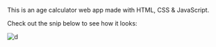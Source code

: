 This is an age calculator web app made with HTML, CSS & JavaScript.

Check out the snip below to see how it looks:

![d](https://github.com/anshgoyalevil/Mentorship/blob/main/TMP2022/Ansh%20Goyal/Week-4-Projects/Project-1/age-calc.PNG)
